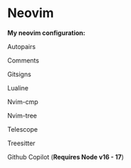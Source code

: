 # Neovim
**My neovim configuration:**

Autopairs

Comments

Gitsigns

Lualine

Nvim-cmp

Nvim-tree

Telescope

Treesitter

Github Copilot (**Requires Node v16 - 17**)
